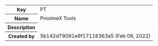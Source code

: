 <table class="confluenceTable"><tbody><tr><th class="confluenceTh">Key</th><td class="confluenceTd">PT</td></tr><tr><th class="confluenceTh">Name</th><td class="confluenceTd">ProximaX Tools</td></tr><tr><th class="confluenceTh">Description</th><td class="confluenceTd"></td></tr><tr><th class="confluenceTh">Created by</th><td class="confluenceTd">5b142d79091e9f17116363a5 (Feb 09, 2022)</td></tr></tbody></table>
